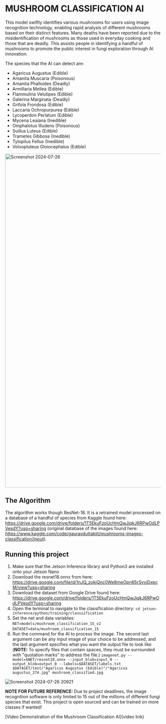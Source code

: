 # MUSHROOM CLASSIFICATION AI

This model swiftly identifies various mushrooms for users using image recognition technology, enabling rapid analysis of different mushrooms based on their distinct features. Many deaths have been reported due to the misidentification of mushrooms as those used in everyday cooking and those that are deadly. This assists people in identifying a handful of mushrooms to promote the public interest in fungi exploration through AI innovation.

The species that the AI can detect are:
- Agaricus Augustus (Edible)
- Amanita Muscaria (Poisonous)
- Amanita Phalloides (Deadly)
- Armillaria Mellea (Edible)
- Flammulina Velutipes (Edible)
- Galerina Marginata (Deadly)
- Grifola Frondosa (Edible)
- Laccaria Ochropurpurea (Edible)
- Lycoperdon Perlatum (Edible)
- Mycena Leaiana (Inedible)
- Omphalotus Illudens (Poisonous)
- Suillus Luteus (Edible)
- Trametes Gibbosa (Inedible)
- Tylopilus Fellus (Inedible)
- Volvopluteus Gloiocephalus (Edible)

<img width="1080" alt="Screenshot 2024-07-26" src="https://github.com/user-attachments/assets/a893adec-6eea-49e4-a2ae-ff3f44b8493a">

## The Algorithm

The algorithm works though ResNet-18. It is a retrained model processed on a database of a handful of species from Kaggle found here: https://drive.google.com/drive/folders/1T5EkuFzoUcHmQwJiqkJ6RPwOdLPVesdY?usp=sharing
(original database of the images found here: https://www.kaggle.com/code/gauravduttakiit/mushrooms-images-classification/input).

## Running this project

1. Make sure that the Jetson Inference library and Python3 are installed onto your Jetson Nano
2. Download the resnet18.onnx from here: https://drive.google.com/file/d/1nJQ_zokjQnc0We8meOpn65rSyyjDxecM/view?usp=sharing
3. Download the dataset from Google Drive found here: https://drive.google.com/drive/folders/1T5EkuFzoUcHmQwJiqkJ6RPwOdLPVesdY?usp=sharing
4. Open the terminal to navigate to the classification directory:
`cd jetson-inference/python/training/classsification`
5. Set the net and data variables:
`NET=models/mushroom_classification_15_v2 `
`DATASET=data/mushroom_classification_15`
6. Run the command for the AI to process the image. The second last argument can be any input image of your choice to be addressed, and the last argument specifies what you want the output file to look like (**NOTE:** To specify files that contain spaces, they must be surrounded with "quotation marks" to address the file.)
`imagenet.py --model=$NET/resnet18.onnx --input_blob=input_0 --output_blob=output_0 --labels=$DATASET/labels.txt $DATASET/test/"Agaricus Augustus (Edible)"/"Agaricus augustus_274.jpg" mushroom_classified.jpg`

![Screenshot 2024-07-26 20921](https://github.com/user-attachments/assets/6288b476-72e8-42db-b9ac-2401812a8379)

**NOTE FOR FUTURE REFERENCE:** Due to project deadlines, the image recognition software is only limited to 15 out of the millions of different fungi species that exist. This project is open sourced and can be trained on more classes if wanted!

[Video Demonstration of the Mushroom Classification AI](video link)
